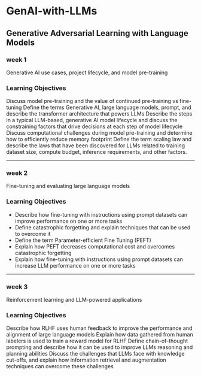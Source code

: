 # GenAI-with-LLMs
## Generative Adversarial Learning with Language Models

### week 1
Generative AI use cases, project lifecycle, and model pre-training

### Learning Objectives
Discuss model pre-training and the value of continued pre-training vs fine-tuning 
Define the terms Generative AI, large language models, prompt, and describe the transformer architecture that powers LLMs
Describe the steps in a typical LLM-based, generative AI model lifecycle and discuss the constraining factors that drive decisions at each step of model lifecycle
Discuss computational challenges during model pre-training and determine how to efficiently reduce memory footprint
Define the term scaling law and describe the laws that have been discovered for LLMs related to training dataset size, compute budget, inference requirements, and other factors.

-------------------------------------------
### week 2
Fine-tuning and evaluating large language models

### Learning Objectives
- Describe how fine-tuning with instructions using prompt datasets can improve performance on one or more tasks
- Define catastrophic forgetting and explain techniques that can be used to overcome it
- Define the term Parameter-efficient Fine Tuning (PEFT)
- Explain how PEFT decreases computational cost and overcomes catastrophic forgetting
- Explain how fine-tuning with instructions using prompt datasets can increase LLM performance on one or more tasks


--------------------------------------------
### week 3
Reinforcement learning and LLM-powered applications

### Learning Objectives
Describe how RLHF uses human feedback to improve the performance and alignment of large language models
Explain how data gathered from human labelers is used to train a reward model for RLHF
Define chain-of-thought prompting and describe how it can be used to improve LLMs reasoning and planning abilities
Discuss the challenges that LLMs face with knowledge cut-offs, and explain how information retrieval and augmentation techniques can overcome these challenges
